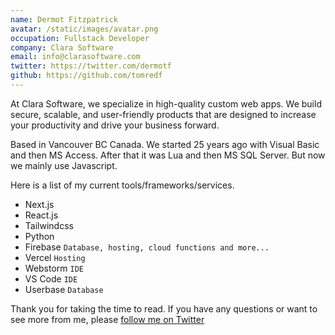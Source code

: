 ```yaml
---
name: Dermot Fitzpatrick
avatar: /static/images/avatar.png
occupation: Fullstack Developer
company: Clara Software
email: info@clarasoftware.com
twitter: https://twitter.com/dermotf
github: https://github.com/tomredf
---
```


At Clara Software, we specialize in high-quality custom web apps. We build secure, scalable, and user-friendly products that are designed to increase your productivity and drive your business forward.

Based in Vancouver BC Canada. We started 25 years ago with Visual Basic and then MS Access.
After that it was Lua and then MS SQL Server. But now we mainly use Javascript.

Here is a list of my current tools/frameworks/services.

- Next.js
- React.js
- Tailwindcss
- Python
- Firebase `Database, hosting, cloud functions and more...`
- Vercel `Hosting`
- Webstorm `IDE`
- VS Code `IDE`
- Userbase `Database`

Thank you for taking the time to read. If you have any questions or want to see more from me, please [follow me on Twitter](https://twitter.com/dermotf)
